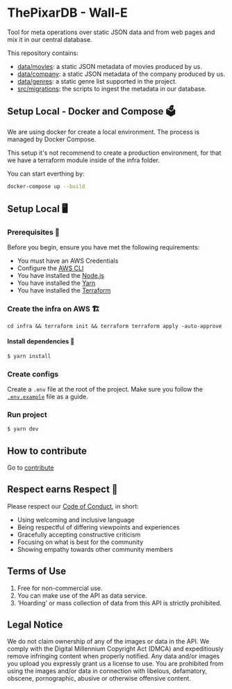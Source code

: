 # ThePixarDB - Wall-E

Tool for meta operations over static JSON data and from web pages and mix it in our central database.

This repository contains:

- [data/movies](data/movies): a static JSON metadata of movies produced by us.
- [data/company](data/company.json): a static JSON metadata of the company produced by us.
- [data/genres](data/genres.json): a static genre list supported in the project.
- [src/migrations](src/migrations): the scripts to ingest the metadata in our database.

## Setup Local - Docker and Compose 🗳️

We are using docker for create a local environment. The process is managed by Docker Compose.

This setup it's not recommend to create a production environment, for that we have a terraform module inside of the infra folder.

You can start everthing by:

```bash
docker-compose up --build
```

## Setup Local 🖥️

### Prerequisites 📝

Before you begin, ensure you have met the following requirements:

- You must have an AWS Credentials
- Configure the [AWS CLI](https://aws.amazon.com/pt/cli/)
- You have installed the [Node.js](https://nodejs.org/en/)
- You have installed the [Yarn](https://yarnpkg.com)
- You have installed the [Terraform](https://www.terraform.io)

### Create the infra on AWS 🏗️

```
cd infra && terraform init && terraform terraform apply -auto-approve
```

#### Install dependencies 🚀

```sh
$ yarn install
```

### Create configs

Create a `.env` file at the root of the project. Make sure you follow the [`.env.example`](.env.example) file as a guide.

### Run project

```sh
$ yarn dev
```

## How to contribute

Go to [contribute](.github/CONTRIBUTING.md)

## Respect earns Respect 👏

Please respect our [Code of Conduct](.github/CODE_OF_CONDUCT.md), in short:

- Using welcoming and inclusive language
- Being respectful of differing viewpoints and experiences
- Gracefully accepting constructive criticism
- Focusing on what is best for the community
- Showing empathy towards other community members

## Terms of Use

1. Free for non-commercial use.
2. You can make use of the API as data service.
3. ‘Hoarding’ or mass collection of data from this API is strictly prohibited.

## Legal Notice

We do not claim ownership of any of the images or data in the API. We comply with the Digital Millennium Copyright Act (DMCA) and expeditiously remove infringing content when properly notified. Any data and/or images you upload you expressly grant us a license to use. You are prohibited from using the images and/or data in connection with libelous, defamatory, obscene, pornographic, abusive or otherwise offensive content.
